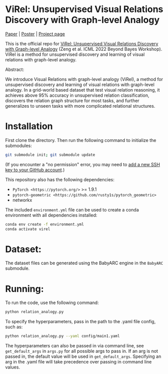 # ViRel: Unsupervised Visual Relations Discovery with Graph-level Analogy

[Paper](https://arxiv.org/abs/2207.00590) | [Poster](https://github.com/snap-stanford/virel/blob/master/poster.pdf) | [Project page](http://snap.stanford.edu/virel/)

This is the official repo for [ViRel: Unsupervised Visual Relations Discovery with Graph-level Analogy](https://arxiv.org/abs/2207.00590) (Zeng et al. ICML 2022 Beyond Bayes Workshop). ViRel is a method for unsupervised discovery and learning of visual relations with graph-level analogy.


Abstract:

We introduce Visual Relations with graph-level analogy (ViRel), a method for unsupervised discovery and learning of visual relations with graph-level analogy. In a grid-world based dataset that test visual relation reasoning, it achieves above 95% accuracy in unsupervised relation classification, discovers the relation graph structure for most tasks, and further generalizes to unseen tasks with more complicated relational structures.


Installation
==========================================================================
First clone the directory. Then run the following command to initialize the submodules:

```bash
git submodule init; git submodule update
```
(If you encounter a "no permission" error, you may need to [add a new SSH key to your GitHub account](https://docs.github.com/en/authentication/connecting-to-github-with-ssh/adding-a-new-ssh-key-to-your-github-account).)

This repository also has the following dependencies:

- `PyTorch <https://pytorch.org/>` >= 1.9.1
- `pytorch-geometric <https://github.com/rusty1s/pytorch_geometric>`
- networkx

The included `environment.yml` file can be used to create a conda environment with all dependencies installed:

```bash
conda env create -f environment.yml
conda activate virel
```

# Dataset:
The dataset files can be generated using the BabyARC engine in the `BabyARC` submodule.

# Running:
To run the code, use the following command:

```bash
python relation_analogy.py
```

To specify the hyperparameters, pass in the path to the .yaml file config, such as:

```bash
python relation_analogy.py --yaml config/main1.yaml
```
The hyperparameters can also be passed in via command line, see `get_default_args` in `args.py` for all possible args to pass in. If an arg is not passed in, the default value will be used in `get_default_args`. Specifying an arg in the .yaml file will take precedence over passing in command line values.
